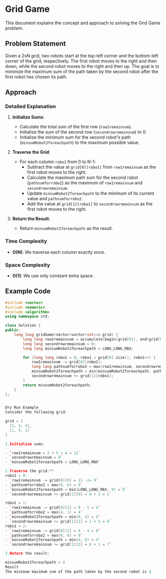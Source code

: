 # Grid Game

This document explains the concept and approach to solving the Grid Game problem.

## Problem Statement

Given a 2xN grid, two robots start at the top-left corner and the bottom-left corner of the grid, respectively. The first robot moves to the right and then down, while the second robot moves to the right and then up. The goal is to minimize the maximum sum of the path taken by the second robot after the first robot has chosen its path.

## Approach

### Detailed Explanation

1. **Initialize Sums**:
   - Calculate the total sum of the first row (`row1remainsum`).
   - Initialize the sum of the second row (`secondrowremainsum`) to 0.
   - Initialize the minimum sum for the second robot's path (`minsumRobot2foreachpath`) to the maximum possible value.

2. **Traverse the Grid**:
   - For each column `robo1` from 0 to N-1:
     - Subtract the value at `grid[0][robo1]` from `row1remainsum` as the first robot moves to the right.
     - Calculate the maximum path sum for the second robot (`pathsumforrobo2`) as the maximum of `row1remainsum` and `secondrowremainsum`.
     - Update `minsumRobot2foreachpath` to the minimum of its current value and `pathsumforrobo2`.
     - Add the value at `grid[1][robo1]` to `secondrowremainsum` as the first robot moves to the right.

3. **Return the Result**:
   - Return `minsumRobot2foreachpath` as the result.

### Time Complexity

- **O(N)**: We traverse each column exactly once.

### Space Complexity

- **O(1)**: We use only constant extra space.

## Example Code

```cpp
#include <vector>
#include <numeric>
#include <algorithm>
using namespace std;

class Solution {
public:
    long long gridGame(vector<vector<int>>& grid) {
        long long row1remainsum = accumulate(begin(grid[0]), end(grid[0]), 0LL);
        long long secondrowremainsum = 0;
        long long minsumRobot2foreachpath = LONG_LONG_MAX;

        for (long long robo1 = 0; robo1 < grid[0].size(); robo1++) {
            row1remainsum -= grid[0][robo1];
            long long pathsumforrobo2 = max(row1remainsum, secondrowremainsum);
            minsumRobot2foreachpath = min(minsumRobot2foreachpath, pathsumforrobo2);
            secondrowremainsum += grid[1][robo1];
        }
        return minsumRobot2foreachpath;
    }
};


Dry Run Example
Consider the following grid:

grid = [
  [2, 5, 4],
  [1, 5, 1]
]

1.Initialize sums:

- `row1remainsum = 2 + 5 + 4 = 11`
- `secondrowremainsum = 0`
- `minsumRobot2foreachpath = LONG_LONG_MAX`

2.Traverse the grid:**
robo1 = 0:
- `row1remainsum -= grid[0][0] = 11 -2= 9`
- `pathsumforrobo2 = max(9, 0) = 9`
- `minsumRobot2foreachpath = min(LONG_LONG_MAX, 9) = 9`
- `secondrowremainsum += grid[1][0] = 0 + 1 = 1`

robo1 = 1:
- `row1remainsum -= grid[0][1] = 9 - 5 = 4`
- `pathsumforrobo2 = max(4, 1) = 4`
- `minsumRobot2foreachpath = min(9, 4) = 4`
- `secondrowremainsum += grid[1][1] = 1 + 5 = 6`
robo1 = 2:
- `row1remainsum -= grid[0][2] = 4 - 4 = 0`
- `pathsumforrobo2 = max(0, 6) = 6`
- `minsumRobot2foreachpath = min(4, 6) = 4`
- `secondrowremainsum += grid[1][2] = 6 + 1 = 7`

3.Return the result:

minsumRobot2foreachpath = 4
Result
The minimum maximum sum of the path taken by the second robot is 4.


